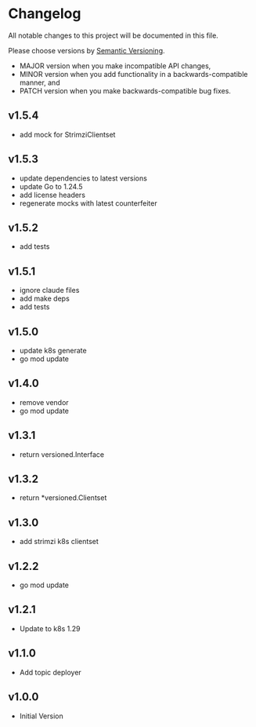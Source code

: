# Changelog

All notable changes to this project will be documented in this file.

Please choose versions by [Semantic Versioning](http://semver.org/).

* MAJOR version when you make incompatible API changes,
* MINOR version when you add functionality in a backwards-compatible manner, and
* PATCH version when you make backwards-compatible bug fixes.

## v1.5.4

- add mock for StrimziClientset 

## v1.5.3

- update dependencies to latest versions
- update Go to 1.24.5
- add license headers 
- regenerate mocks with latest counterfeiter

## v1.5.2

- add tests

## v1.5.1

- ignore claude files
- add make deps
- add tests

## v1.5.0

- update k8s generate
- go mod update

## v1.4.0

- remove vendor
- go mod update

## v1.3.1

- return versioned.Interface

## v1.3.2

- return *versioned.Clientset

## v1.3.0

- add strimzi k8s clientset

## v1.2.2

- go mod update

## v1.2.1

- Update to k8s 1.29

## v1.1.0

- Add topic deployer

## v1.0.0

- Initial Version
